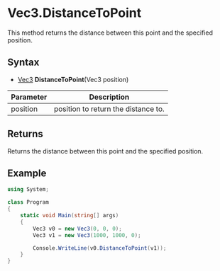 # Vec3.DistanceToPoint

This method returns the distance between this point and the specified position.

## Syntax

- [Vec3](Vec3.md) **DistanceToPoint**(Vec3 position)

| Parameter | Description |
|-|-|
|position|position to return the distance to.|

## Returns

Returns the distance between this point and the specified position.

## Example

```csharp
using System;

class Program
{
    static void Main(string[] args)
    {
        Vec3 v0 = new Vec3(0, 0, 0);
        Vec3 v1 = new Vec3(1000, 1000, 0);

        Console.WriteLine(v0.DistanceToPoint(v1));
    }
}
```